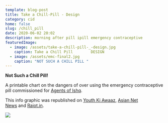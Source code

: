 ```yaml
---
template: blog-post
title: Take a Chill-Pill - Design
category: cid
home: false
slug: /chill_pill
date: 2020-06-02 20:02
description: morning after pill ipill emergency contraceptive
featuredImage:
  - image: /assets/take-a-chill-pill-_-design.jpg
    caption: Take a Chill Pill        DESIGN
  - image: /assets/emc-final2.jpg
    caption: "NOT SUCH A CHILL PILL "
---
```

**Not Such a Chill Pill!** 

A printable chart on the dangers of over using the emergency contraceptive pill commissioned for [Agents of Ishq](http://www.agentsofishq.com). 

This info graphic was republished on [Youth Ki Awaaz](http://www.youthkiawaaz.com/2016/03/things-you-must-know-about-emergency-contraceptive-pills/), [Asian Net News](http://newsable.asianetnews.tv/home-page/agents-of-ishq) and [Raiot.in](http://raiot.in/not-such-a-chill-pill-things-you-need-to-know-about-the-morning-after-pill/).

![](/assets/emc-final2.jpg)